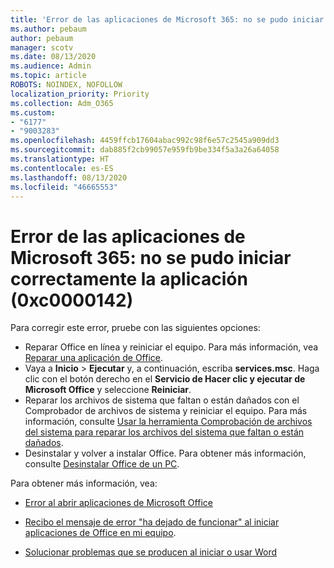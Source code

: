 ```yaml
---
title: 'Error de las aplicaciones de Microsoft 365: no se pudo iniciar correctamente la aplicación (0xc0000142)'
ms.author: pebaum
author: pebaum
manager: scotv
ms.date: 08/13/2020
ms.audience: Admin
ms.topic: article
ROBOTS: NOINDEX, NOFOLLOW
localization_priority: Priority
ms.collection: Adm_O365
ms.custom:
- "6177"
- "9003283"
ms.openlocfilehash: 4459ffcb17604abac992c98f6e57c2545a909dd3
ms.sourcegitcommit: dab885f2cb99057e959fb9be334f5a3a26a64058
ms.translationtype: HT
ms.contentlocale: es-ES
ms.lasthandoff: 08/13/2020
ms.locfileid: "46665553"
---
```

# <a name="microsoft-365-apps-error-the-application-was-unable-to-start-correctly-0xc0000142"></a>Error de las aplicaciones de Microsoft 365: no se pudo iniciar correctamente la aplicación (0xc0000142)

Para corregir este error, pruebe con las siguientes opciones:

- Reparar Office en línea y reiniciar el equipo. Para más información, vea [Reparar una aplicación de Office](https://support.microsoft.com/office/repair-an-office-application-7821d4b6-7c1d-4205-aa0e-a6b40c5bb88b).
- Vaya a **Inicio**  >  **Ejecutar** y, a continuación, escriba **services.msc**. Haga clic con el botón derecho en el **Servicio de Hacer clic y ejecutar de Microsoft Office** y seleccione **Reiniciar**.
- Reparar los archivos de sistema que faltan o están dañados con el Comprobador de archivos de sistema y reiniciar el equipo. Para más información, consulte [Usar la herramienta Comprobación de archivos del sistema para reparar los archivos del sistema que faltan o están dañados](https://support.microsoft.com/help/929833/use-the-system-file-checker-tool-to-repair-missing-or-corrupted-system).
- Desinstalar y volver a instalar Office. Para obtener más información, consulte [Desinstalar Office de un PC](https://support.microsoft.com/office/uninstall-office-from-a-pc-9dd49b83-264a-477a-8fcc-2fdf5dbf61d8).

Para obtener más información, vea:  

- [Error al abrir aplicaciones de Microsoft Office](https://support.office.com/article/error-when-opening-microsoft-office-apps-b84b6a63-4b8c-46ec-ae9a-ad91d6160d72)  

- [Recibo el mensaje de error "ha dejado de funcionar" al iniciar aplicaciones de Office en mi equipo](https://support.office.com/article/i-get-a-stopped-working-error-when-i-start-office-applications-on-my-pc-52bd7985-4e99-4a35-84c8-2d9b8301a2fa).  

- [Solucionar problemas que se producen al iniciar o usar Word](https://docs.microsoft.com/office/troubleshoot/word/issues-when-start-or-use-word)